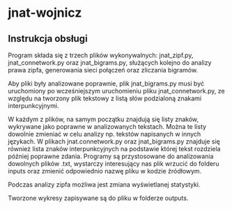 # jnat-wojnicz

## Instrukcja obsługi

Program składa się z trzech plików wykonywalnych: jnat_zipf.py, jnat_connetwork.py oraz jnat_bigrams.py, służących kolejno do analizy prawa zipfa, generowania sieci połączeń oraz zliczania bigramów.

Aby pliki były analizowane poprawnie, plik jnat_bigrams.py musi być uruchomiony po wcześniejszym uruchomieniu pliku jnat_connetwork.py, ze względu na tworzony plik tekstowy z listą słów podzialoną znakami interpunkcyjnymi.

W każdym z plików, na samym początku znajdują się listy znaków, wykrywane jako poprawne w analizowanych tekstach. Można te listy dowolnie zmieniać w celu analizy np. tekstów napisanych w innych językach. W plikach jnat.connetwork.py oraz jnat_bigrams.py znajduje się również lista znaków interpunkcyjnych na podstawie której tekst rozdziela później poprawne zdania. Programy są przystosowane do analizowania dowolnych plików .txt, wystarczy interesujący nas plik wrzucić do folderu inputs oraz zmienić odpowiednio nazwę pliku w kodzie źródłowym.

Podczas analizy zipfa możliwa jest zmiana wyświetlanej statystyki.

Tworzone wykresy zapisywane są do pliku w folderze outputs.
